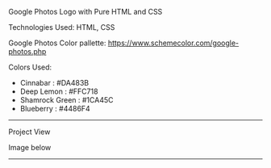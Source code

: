 Google Photos Logo with Pure HTML and CSS

Technologies Used: HTML, CSS

Google Photos Color pallette: https://www.schemecolor.com/google-photos.php

Colors Used:

- Cinnabar : #DA483B
- Deep Lemon : #FFC718
- Shamrock Green : #1CA45C
- Blueberry : #4486F4

---

Project View

Image below

---
